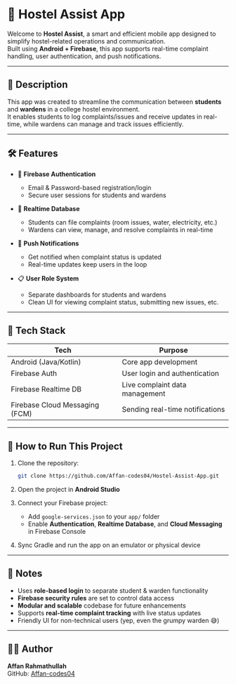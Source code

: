 # 🏨 Hostel Assist App

Welcome to **Hostel Assist**, a smart and efficient mobile app designed to simplify hostel-related operations and communication.  
Built using **Android + Firebase**, this app supports real-time complaint handling, user authentication, and push notifications.

---

## 📌 Description

This app was created to streamline the communication between **students** and **wardens** in a college hostel environment.  
It enables students to log complaints/issues and receive updates in real-time, while wardens can manage and track issues efficiently.

---

## 🛠️ Features

- 🔐 **Firebase Authentication**
  - Email & Password-based registration/login
  - Secure user sessions for students and wardens

- 💬 **Realtime Database**
  - Students can file complaints (room issues, water, electricity, etc.)
  - Wardens can view, manage, and resolve complaints in real-time

- 🔔 **Push Notifications**
  - Get notified when complaint status is updated
  - Real-time updates keep users in the loop

- 📋 **User Role System**
  - Separate dashboards for students and wardens
  - Clean UI for viewing complaint status, submitting new issues, etc.

---

## 📱 Tech Stack

| Tech                 | Purpose                             |
|----------------------|-------------------------------------|
| Android (Java/Kotlin)| Core app development                |
| Firebase Auth        | User login and authentication       |
| Firebase Realtime DB | Live complaint data management      |
| Firebase Cloud Messaging (FCM) | Sending real-time notifications |

---

## 🚀 How to Run This Project

1. Clone the repository:

   ```bash
   git clone https://github.com/Affan-codes04/Hostel-Assist-App.git
   
2. Open the project in **Android Studio**

3. Connect your Firebase project:
   - Add `google-services.json` to your `app/` folder
   - Enable **Authentication**, **Realtime Database**, and **Cloud Messaging** in Firebase Console

4. Sync Gradle and run the app on an emulator or physical device

---

## 📃 Notes

- Uses **role-based login** to separate student & warden functionality  
- **Firebase security rules** are set to control data access  
- **Modular and scalable** codebase for future enhancements  
- Supports **real-time complaint tracking** with live status updates  
- Friendly UI for non-technical users (yep, even the grumpy warden 😅)

---

## 🧑‍💻 Author

**Affan Rahmathullah**  
GitHub: [Affan-codes04](https://github.com/Affan-codes04)
